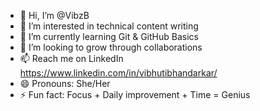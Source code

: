 - 👋 Hi, I’m @VibzB
- 👀 I’m interested in technical content writing
- 🌱 I’m currently learning Git & GitHub Basics 
- 💞️ I’m looking to grow through collaborations
- 📫 Reach me on LinkedIn https://www.linkedin.com/in/vibhutibhandarkar/
- 😄 Pronouns: She/Her
- ⚡ Fun fact: Focus + Daily improvement + Time = Genius 

<!---
VibzB/VibzB is a ✨ special ✨ repository because its `README.md` (this file) appears on your GitHub profile.
You can click the Preview link to take a look at your changes.
--->
